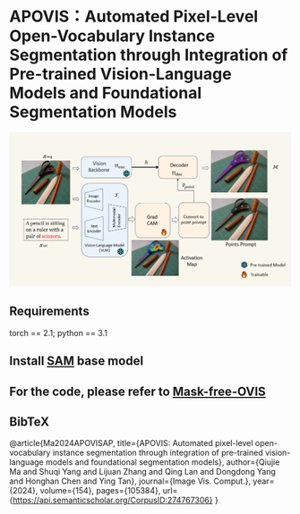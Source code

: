 # APOVIS：Automated Pixel-Level Open-Vocabulary Instance Segmentation through Integration of Pre-trained Vision-Language Models and Foundational Segmentation Models

<p align="center">
  <img src="figs/pipeline.png" width="800"/>
</p>

## Requirements
torch == 2.1; python == 3.1
## Install [SAM](https://github.com/facebookresearch/segment-anything.git) base model
## For the code, please refer to [Mask-free-OVIS](https://github.com/Vibashan/Mask-free-OVIS)
## BibTeX
@article{Ma2024APOVISAP,
  title={APOVIS: Automated pixel-level open-vocabulary instance segmentation through integration of pre-trained vision-language models and foundational segmentation models},
  author={Qiujie Ma and Shuqi Yang and Lijuan Zhang and Qing Lan and Dongdong Yang and Honghan Chen and Ying Tan},
  journal={Image Vis. Comput.},
  year={2024},
  volume={154},
  pages={105384},
  url={https://api.semanticscholar.org/CorpusID:274767306}
}
